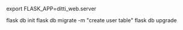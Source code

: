 export FLASK_APP=ditti_web.server

flask db init
flask db migrate -m "create user table"
flask db upgrade
